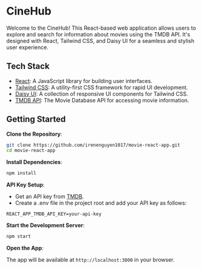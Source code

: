 # CineHub

Welcome to the CineHub! This React-based web application allows users to explore and search for information about movies using the TMDB API. It's designed with React, Tailwind CSS, and Daisy UI for a seamless and stylish user experience.

## Tech Stack

- [React](https://reactjs.org/): A JavaScript library for building user interfaces.
- [Tailwind CSS](https://tailwindcss.com/): A utility-first CSS framework for rapid UI development.
- [Daisy UI](https://daisyui.com/): A collection of responsive UI components for Tailwind CSS.
- [TMDB API](https://www.themoviedb.org/documentation/api): The Movie Database API for accessing movie information.

## Getting Started

**Clone the Repository**:

```bash
git clone https://github.com/irenenguyen1017/movie-react-app.git
cd movie-react-app
```

**Install Dependencies**:

```bash
npm install
```

**API Key Setup**:

- Get an API key from [TMDB](https://www.themoviedb.org/documentation/api).
- Create a .env file in the project root and add your API key as follows:

```
REACT_APP_TMDB_API_KEY=your-api-key
```

**Start the Development Server**:

```bash
npm start
```

**Open the App**:

The app will be available at `http://localhost:3000` in your browser.
